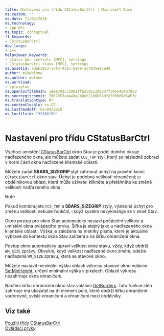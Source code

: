 ```yaml
---
title: Nastavení pro třídu CStatusBarCtrl | Microsoft Docs
ms.custom: ''
ms.date: 11/04/2016
ms.technology:
- cpp-mfc
ms.topic: conceptual
f1_keywords:
- CStatusBarCtrl
dev_langs:
- C++
helpviewer_keywords:
- status bar controls [MFC], settings
- CStatusBarCtrl class [MFC], settings
ms.assetid: adeba0c3-17f3-435c-b140-a57845e9ce49
author: mikeblome
ms.author: mblome
ms.workload:
- cplusplus
ms.openlocfilehash: 1eea701c33001ffa3585c2d5847f3056454b7850
ms.sourcegitcommit: 76b7653ae443a2b8eb1186b789f8503609d6453e
ms.translationtype: MT
ms.contentlocale: cs-CZ
ms.lasthandoff: 05/04/2018
ms.locfileid: "33380159"
---
```

# <a name="settings-for-the-cstatusbarctrl"></a>Nastavení pro třídu CStatusBarCtrl
Výchozí umístění [CStatusBarCtrl](../mfc/reference/cstatusbarctrl-class.md) okno Stav je podél dolního okraje nadřazeného okna, ale můžete zadat `CCS_TOP` styl, který se následně zobrazí v horní části okna nadřazené klientské oblasti.  
  
 Můžete zadat **SBARS_SIZEGRIP** styl zahrnout úchyt na pravém konci `CStatusBarCtrl` okno stav. Úchyt je podobná velikosti ohraničení; je obdélníkovou oblast, která může uživatel klikněte a přetáhněte ke změně velikosti nadřazeného okna.  
  
> [!NOTE]
>  Pokud kombinujete `CCS_TOP` a **SBARS_SIZEGRIP** styly, výsledná úchyt pro změnu velikosti nebude funkční, i když systém nevykresluje se v okně Stav.  
  
 Okno postup pro okno Stav automaticky nastaví počáteční velikost a umístění okna ovládacího prvku. Šířka je stejný jako u nadřazeného okna klientské oblasti. Výška je založena na metriky písma, které je aktuálně vybrané do kontextu okna Stav zařízení a na šířku ohraničení okna.  
  
 Postup okno automaticky upraví velikost okna stavu, vždy, když obdrží `WM_SIZE` zprávy. Obvykle, když velikost nadřazené okno změní, odešle nadřazená `WM_SIZE` zprávu, která se stavové okno.  
  
 Můžete nastavit minimální výšku oblasti výkresu stavové okno voláním [SetMinHeight](../mfc/reference/cstatusbarctrl-class.md#setminheight), určení minimální výška v pixelech. Oblasti výkresu nezahrnuje okna ohraničení.  
  
 Načtení šířku ohraničení okno stav voláním [GetBorders](../mfc/reference/cstatusbarctrl-class.md#getborders). Tato funkce člen zahrnuje má ukazatel na tři element pole, které obdrží šířku ohraničení vodorovné, svislé ohraničení a ohraničení mezi obdélníky.  
  
## <a name="see-also"></a>Viz také  
 [Použití třídy CStatusBarCtrl](../mfc/using-cstatusbarctrl.md)   
 [Ovládací prvky](../mfc/controls-mfc.md)

